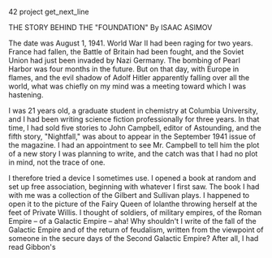 42 project get_next_line

THE STORY BEHIND THE "FOUNDATION" By ISAAC ASIMOV


 The date was August 1, 1941. World War II had been raging for two years.
France had fallen, the Battle of Britain had been fought, and the Soviet Union
had just been invaded by Nazi Germany. The bombing of Pearl Harbor was four months
in the future. But on that day, with Europe in flames, and the evil shadow
of Adolf Hitler apparently falling over all the world, what was chiefly on
my mind was a meeting toward which I was hastening.

 I was 21 years old, a graduate student in chemistry at Columbia University,
and I had been writing science fiction professionally for three years. In that time,
I had sold five stories to John Campbell, editor of Astounding, and the fifth
story, "Nightfall," was about to appear in the September 1941 issue of the magazine.
I had an appointment to see Mr. Campbell to tell him the plot of a new story I was
planning to write, and the catch was that I had no plot in mind, not the trace of one.

 I therefore tried a device I sometimes use. I opened a book at random and set up
free association, beginning with whatever I first saw. The book I had with me was
a collection of the Gilbert and Sullivan plays. I happened to open it to the picture of
the Fairy Queen of lolanthe throwing herself at the feet of Private Willis. I thought
of soldiers, of military empires, of the Roman Empire – of a Galactic Empire – aha!
Why shouldn't I write of the fall of the Galactic Empire and of the return of feudalism,
written from the viewpoint of someone in the secure days of the Second Galactic Empire?
After all, I had read Gibbon's
